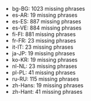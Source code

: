 - bg-BG: 1023 missing phrases
- es-AR: 19 missing phrases
- es-ES: 887 missing phrases
- es-VE: 884 missing phrases
- fi-FI: 881 missing phrases
- fr-FR: 23 missing phrases
- it-IT: 23 missing phrases
- ja-JP: 19 missing phrases
- ko-KR: 19 missing phrases
- nl-NL: 23 missing phrases
- pl-PL: 41 missing phrases
- ru-RU: 115 missing phrases
- zh-Hans: 19 missing phrases
- zh-Hant: 41 missing phrases
